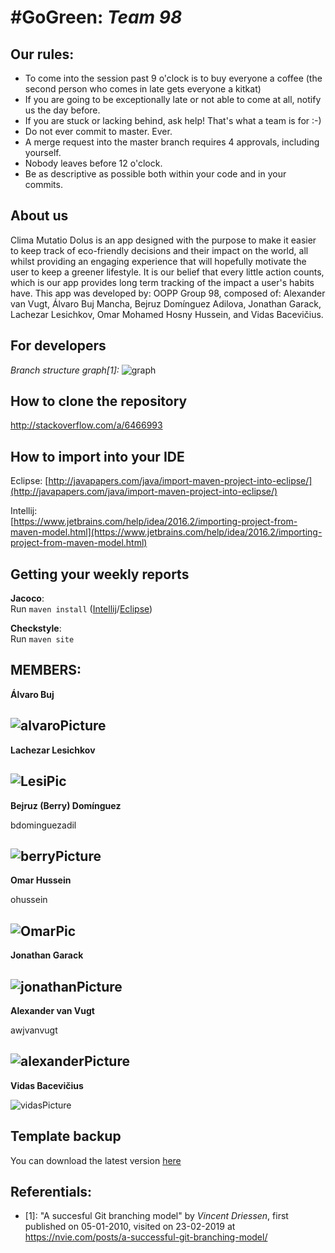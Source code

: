 ﻿# #GoGreen: *Team 98*

## Our rules:
* To come into the session past 9 o'clock is to buy everyone a coffee (the second person who comes in late gets everyone a kitkat)
* If you are going to be exceptionally late or not able to come at all, notify us the day before.
* If you are stuck or lacking behind, ask help! That's what a team is for :-)
* Do not ever commit to master. Ever.
* A merge request into the master branch requires 4 approvals, including yourself.
* Nobody leaves before 12 o'clock.
* Be as descriptive as possible both within your code and in your commits.

## About us
Clima Mutatio Dolus is an app designed with the purpose to make it easier to keep track of eco-friendly decisions and their impact on
the world, all whilst providing an engaging experience that will hopefully motivate the user to keep a greener lifestyle.
It is our belief that every little action counts, which is our app provides long term tracking of the impact a user's habits have.
This app was developed by: OOPP Group 98, composed of: Alexander van Vugt, Álvaro Buj Mancha, Bejruz Domínguez Adilova,
Jonathan Garack, Lachezar Lesichkov, Omar Mohamed Hosny Hussein, and Vidas Bacevičius.


## For developers
*Branch structure graph[1]:*
![graph](https://nvie.com/img/git-model@2x.png)

## How to clone the repository

http://stackoverflow.com/a/6466993

## How to import into your IDE

Eclipse:
[http://javapapers.com/java/import-maven-project-into-eclipse/](http://javapapers.com/java/import-maven-project-into-eclipse/)

Intellij:  
[https://www.jetbrains.com/help/idea/2016.2/importing-project-from-maven-model.html](https://www.jetbrains.com/help/idea/2016.2/importing-project-from-maven-model.html)

## Getting your weekly reports

**Jacoco**:  
Run `maven install` ([Intellij](https://www.jetbrains.com/help/idea/2016.3/getting-started-with-maven.html#execute_maven_goal)/[Eclipse](http://imgur.com/a/6q7pV))

**Checkstyle**:  
Run `maven site`

## MEMBERS:

**Álvaro Buj**

[//]: #4918010

![alvaroPicture](https://i.imgur.com/zXimhPy.jpg?1)
---
**Lachezar Lesichkov**

[//]: #4867734

![LesiPic](https://i.imgur.com/SGwzPSj.jpg)
---
**Bejruz (Berry) Domínguez**

bdominguezadil

![berryPicture](https://i.imgur.com/IRx163B.jpg)
---
**Omar Hussein**

ohussein

![OmarPic](https://i.imgur.com/VCIymOO.jpg)
---
**Jonathan Garack**

[//]: # (TODO: insert your netid here)

![jonathanPicture](https://imgur.com/tZuEfhp.jpg)
---
**Alexander van Vugt**

awjvanvugt

![alexanderPicture](https://i.imgur.com/LDipGCX.jpg)
---
**Vidas Bacevičius**

[//]: #4913175

![vidasPicture](https://i.imgur.com/6edenKu.jpg)

## Template backup
You can download the latest version [here](https://github.com/SERG-Delft/TI1216/releases)

## Referentials:
* [1]: "A succesful Git branching model" by *Vincent Driessen*, first published on 05-01-2010, visited on 23-02-2019 at https://nvie.com/posts/a-successful-git-branching-model/